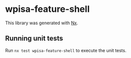 # wpisa-feature-shell

This library was generated with [Nx](https://nx.dev).

## Running unit tests

Run `nx test wpisa-feature-shell` to execute the unit tests.
